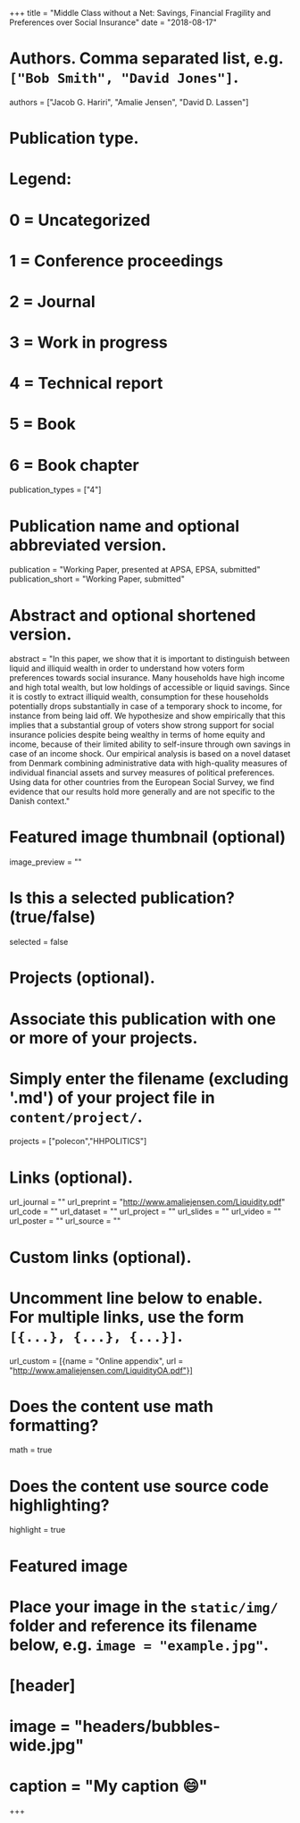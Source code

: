 +++
title = "Middle Class without a Net: Savings, Financial Fragility and Preferences over Social Insurance"
date = "2018-08-17"

# Authors. Comma separated list, e.g. `["Bob Smith", "David Jones"]`.
authors = ["Jacob G. Hariri", "Amalie Jensen", "David D. Lassen"]

# Publication type.
# Legend:
# 0 = Uncategorized
# 1 = Conference proceedings
# 2 = Journal
# 3 = Work in progress
# 4 = Technical report
# 5 = Book
# 6 = Book chapter
publication_types = ["4"]

# Publication name and optional abbreviated version.
publication = "Working Paper, presented at APSA, EPSA, submitted"
publication_short = "Working Paper, submitted"

# Abstract and optional shortened version.
abstract = "In this paper, we show that it is important to distinguish between liquid and illiquid wealth in order to understand how voters form preferences towards social insurance. Many households have high income and high total wealth, but low holdings of accessible or liquid savings. Since it is costly to extract illiquid wealth, consumption for these households potentially drops substantially in case of a temporary shock to income, for instance from being laid off. We hypothesize and show empirically that this implies that a substantial group of voters show strong support for social insurance policies despite being wealthy in terms of home equity and income, because of their limited ability to self-insure through own savings in case of an income shock. Our empirical analysis is based on a novel dataset from Denmark combining administrative data with high-quality measures of individual financial assets and survey measures of political preferences. Using data for other countries from the European Social Survey, we find evidence that our results hold more generally and are not specific to the Danish context."

# Featured image thumbnail (optional)
image_preview = ""

# Is this a selected publication? (true/false)
selected = false

# Projects (optional).
#   Associate this publication with one or more of your projects.
#   Simply enter the filename (excluding '.md') of your project file in `content/project/`.
projects = ["polecon","HHPOLITICS"]

# Links (optional).
url_journal = ""
url_preprint = "http://www.amaliejensen.com/Liquidity.pdf"
url_code = ""
url_dataset = ""
url_project = ""
url_slides = ""
url_video = ""
url_poster = ""
url_source = ""

# Custom links (optional).
#   Uncomment line below to enable. For multiple links, use the form `[{...}, {...}, {...}]`.
url_custom = [{name = "Online appendix", url = "http://www.amaliejensen.com/LiquidityOA.pdf"}]

# Does the content use math formatting?
math = true

# Does the content use source code highlighting?
highlight = true

# Featured image
# Place your image in the `static/img/` folder and reference its filename below, e.g. `image = "example.jpg"`.
# [header]
# image = "headers/bubbles-wide.jpg"
# caption = "My caption :smile:"

+++
